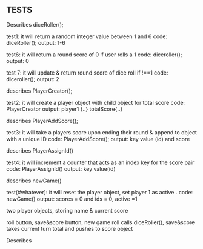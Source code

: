 ## TESTS

Describes diceRoller();

test1: it will return a random integer value between 1 and 6
code: diceRoller();
output: 1-6

test6: it will return a round score of 0 if user rolls a 1
code: diceroller();
output: 0

test 7: it will update & return round score of dice roll if !==1
code: diceroller();
output: 2

<!-- test6: when a user rolls a 1, it sets their round score to 0 and prompts to pass turn
code: diceRoller();
output: 0 -->

describes PlayerCreator();

test2: it will create a player object with child object for total score
code: PlayerCreator
output: player1 {..} totalScore{..}


describes PlayerAddScore();

test3: it will take a players score upon ending their round & append to object with a unique ID
code: PlayerAddScore();
output: key value (id) and score


describes PlayerAssignId()

test4: it will increment a counter that acts as an index key for the score pair
code: PlayerAssignId()
output: key value(id)


describes newGame()

test(#whatever): it will reset the player object, set player 1 as active .
code: newGame()
output: scores = 0 and ids = 0, active =1


<!-- describes newGame()

test: it will create a player object & reset 
code: newGame()
code: player1 {} -->


<!-- proposed/future tests -->
<!-- test: it will create a player object with a name element
code: PlayerCreator
output: player1 {..} totalScore {..} -->

<!-- test: it will keep score across multiple rolls of diceRoller()
code: diceroller()
output: total of # rolled so far -->

two player objects, storing name & current score

roll button, save&score button, new game
roll calls diceRoller(), save&score takes current turn total and pushes to score object


Describes 